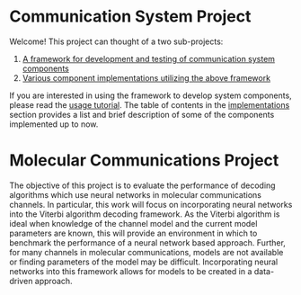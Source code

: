 # Communication System Project
Welcome! This project can thought of a two sub-projects:
1.  [A framework for development and testing of communication system components](documentation/readmes\framework.md)
2.  [Various component implementations utilizing the above framework](documentation/readmes/implementations.md)

If you are interested in using the framework to develop system components, please read the [usage tutorial](documentation/readmes/tutorial.md).
The table of contents in the [implementations](documentation/readmes/implementations.md) section provides a list and brief description of some of the components implemented up to now.




# Molecular Communications Project

The objective of this project is to evaluate the performance of decoding algorithms which use neural networks in molecular
communications channels. In particular, this work will focus on incorporating neural networks into the Viterbi algorithm decoding
framework. As the Viterbi algorithm is ideal when knowledge of the channel model and the current model parameters are known, this will
provide an environment in which to benchmark the performance of a neural network based approach. Further, for many channels in molecular
communications, models are not available or finding parameters of the model may be difficult. Incorporating neural networks into this
framework allows for models to be created in a data-driven approach.
